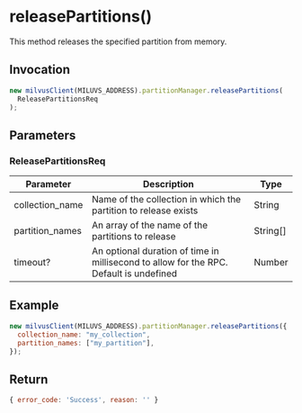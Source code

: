 # releasePartitions()

This method releases the specified partition from memory.

## Invocation

```javascript
new milvusClient(MILUVS_ADDRESS).partitionManager.releasePartitions(
  ReleasePartitionsReq
);
```

## Parameters

### ReleasePartitionsReq

| Parameter       | Description                                                                            | Type     |
| --------------- | -------------------------------------------------------------------------------------- | -------- |
| collection_name | Name of the collection in which the partition to release exists                        | String   |
| partition_names | An array of the name of the partitions to release                                      | String[] |
| timeout?        | An optional duration of time in millisecond to allow for the RPC. Default is undefined | Number   |

## Example

```javascript
new milvusClient(MILUVS_ADDRESS).partitionManager.releasePartitions({
  collection_name: "my_collection",
  partition_names: ["my_partition"],
});
```

## Return

```javascript
{ error_code: 'Success', reason: '' }
```
